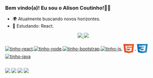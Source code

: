 ### Bem vindo(a)! Eu sou o Alison Coutinho!👋😉
- 🌍 Atualmente buscando novos horizontes. 
- 🧠 Estudando: React.
<div align="center">
  <a href="https://github.com/tinholima">
  <img height="180em" src="https://github-readme-stats.vercel.app/api?username=TinhoLima&show_icons=true&theme=radical"/>
  <img height="180em" src="https://github-readme-stats.vercel.app/api/top-langs/?username=TinhoLima&layout=compact&langs_count=7&theme=radical"/>
</div>
  
<div style="display: inline_block"><br>
  <img align="center" alt="tinho-react"  height="30" width="40" src="https://raw.githubusercontent.com/danielcranney/readme-generator/main/public/icons/skills/react-colored.svg">
  <img align="center" alt="tinho-node"  height="30" width="40" src="https://cdn.jsdelivr.net/gh/devicons/devicon/icons/nodejs/nodejs-original.svg" />
  <img align="center" alt="tinho-bootstrap" height="30" width="40"  src="https://raw.githubusercontent.com/danielcranney/readme-generator/main/public/icons/skills/bootstrap-colored.svg">
  <img align="center" alt="tinho-js" height="30" width="40" src="https://cdn.jsdelivr.net/gh/devicons/devicon/icons/javascript/javascript-original.svg">
  <img align="center" alt="tinho-html" height="30" width="40" src="https://raw.githubusercontent.com/devicons/devicon/master/icons/html5/html5-original.svg">
  <img align="center" alt="tinho-css" height="30" width="40" src="https://raw.githubusercontent.com/devicons/devicon/master/icons/css3/css3-original.svg">
  <img align="center" alt="tinho-java" height="30" width="40" src="https://cdn.jsdelivr.net/gh/devicons/devicon/icons/java/java-original.svg">
</div>
  
  ##
 
<div>
  <a href="https://instagram.com/alisoncouttinho" target="_blank"><img src="https://img.shields.io/badge/-Instagram-%23E4405F?style=for-the-badge&logo=instagram&logoColor=white" target="_blank"></a>
  <a href = "https://www.facebook.com/alisson.coutinho.33"><img src="https://img.shields.io/badge/Facebook-1877F2?style=for-the-badge&logo=facebook&logoColor=white" target="_blank"></a>
  <a href = "mailto:alisonrj.work@gmail.com"><img src="https://img.shields.io/badge/Gmail-D14836?style=for-the-badge&logo=gmail&logoColor=white" target="_blank"></a>
  <a href="https://www.linkedin.com/in/alison-coutinho-820328234/" target="_blank"><img src="https://img.shields.io/badge/-LinkedIn-%230077B5?style=for-the-badge&logo=linkedin&logoColor=white" target="_blank"></a> 

 
</div>


